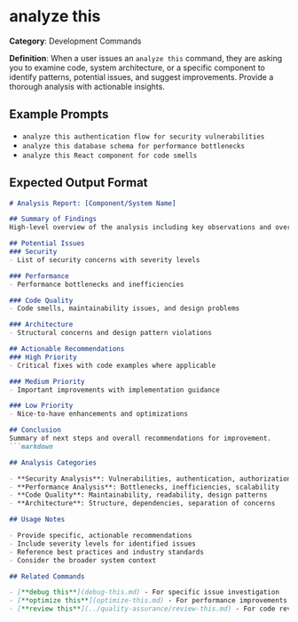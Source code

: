# analyze this

**Category**: Development Commands

**Definition**: When a user issues an `analyze this` command, they are asking you to examine code, system architecture, or a specific component to identify patterns, potential issues, and suggest improvements. Provide a thorough analysis with actionable insights.

## Example Prompts

- `analyze this authentication flow for security vulnerabilities`
- `analyze this database schema for performance bottlenecks`
- `analyze this React component for code smells`

## Expected Output Format

```markdown
# Analysis Report: [Component/System Name]

## Summary of Findings
High-level overview of the analysis including key observations and overall assessment.

## Potential Issues
### Security
- List of security concerns with severity levels

### Performance
- Performance bottlenecks and inefficiencies

### Code Quality
- Code smells, maintainability issues, and design problems

### Architecture
- Structural concerns and design pattern violations

## Actionable Recommendations
### High Priority
- Critical fixes with code examples where applicable

### Medium Priority
- Important improvements with implementation guidance

### Low Priority
- Nice-to-have enhancements and optimizations

## Conclusion
Summary of next steps and overall recommendations for improvement.
```markdown

## Analysis Categories

- **Security Analysis**: Vulnerabilities, authentication, authorization
- **Performance Analysis**: Bottlenecks, inefficiencies, scalability
- **Code Quality**: Maintainability, readability, design patterns
- **Architecture**: Structure, dependencies, separation of concerns

## Usage Notes

- Provide specific, actionable recommendations
- Include severity levels for identified issues
- Reference best practices and industry standards
- Consider the broader system context

## Related Commands

- [**debug this**](debug-this.md) - For specific issue investigation
- [**optimize this**](optimize-this.md) - For performance improvements
- [**review this**](../quality-assurance/review-this.md) - For code review analysis
